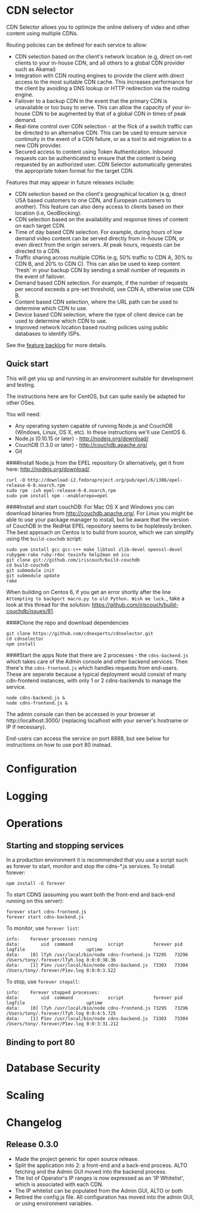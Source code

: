 # CDN selector

CDN Selector allows you to optimize the online delivery of video and other content using multiple CDNs.

Routing policies can be defined for each service to allow:

* CDN selection based on the client's network location (e.g, direct on-net clients to your in-house CDN, and all others to a global CDN provider such as Akamai)
* Integration with CDN routing engines to provide the client with direct access to the most suitable CDN cache. This increases performance for the client by avoiding a DNS lookup or HTTP redirection via the routing engine.
* Failover to a backup CDN in the event that the primary CDN is unavailable or too busy to serve. This can allow the capacity of your in-house CDN to be augmented by that of a global CDN in times of peak demand.
* Real-time control over CDN selection - at the flick of a switch traffic can be directed to an alternative CDN. This can be used to ensure service continuity in the event of a CDN failure, or as a tool to aid migration to a new CDN provider.
* Secured access to content using Token Authentication. Inbound requests can be authenticated to ensure that the content is being requested by an authorized user. CDN Selector automatically generates the appropriate token format for the target CDN.


Features that may appear in future releases include:

* CDN selection based on the client's geographical location (e.g, direct USA based customers to one CDN, and European customers to another). This feature can also deny access to clients based on their location (i.e, GeoBlocking).
* CDN selection based on the availability and response times of content on each target CDN.
* Time of day based CDN selection. For example, during hours of low demand video content can be served directly from in-house CDN, or even direct from the origin servers. At peak hours, requests can be directed to a CDN.
* Traffic sharing across multiple CDNs (e.g, 50% traffic to CDN A, 30% to CDN B, and 20% to CDN C). This can also be used to keep content 'fresh' in your backup CDN by sending a small number of requests in the event of failover.
* Demand based CDN selection. For example, if the number of requests per second exceeds a pre-set threshold, use CDN A, otherwise use CDN B.
* Content based CDN selection, where the URL path can be used to determine which CDN to use.
* Device based CDN selection, where the type of client device can be used to determine which CDN to use.
* Improved network location based routing policies using public databases to identify ISPs.

See the [feature backlog](https://github.com/tonyshearer/cdnselector/issues?labels=feature&page=1&state=open) for more details.

## Quick start
This will get you up and running in an environment suitable for development and testing. 

The instructions here are for CentOS, but can quite easily be adapted for other OSes.

You will need:
* Any operating system capable of running Node.js and CouchDB (Windows, Linux, OS X, etc). In these instructions we'll use CentOS 6.
* Node.js (0.10.15 or later) - http://nodejs.org/download/
* CouchDB (1.3.0 or later) - http://couchdb.apache.org/
* Git

####Install Node.js from the EPEL repository
Or alternatively, get it from here: http://nodejs.org/download/.

```
curl -O http://download-i2.fedoraproject.org/pub/epel/6/i386/epel-release-6-8.noarch.rpm
sudo rpm -ivh epel-release-6-8.noarch.rpm
sudo yum install npm --enablerepo=epel
```

####Install and start couchDB:
For Mac OS X and Windows you can download binaries from http://couchdb.apache.org/. For Linux you might be able to use your package manager to install, but be aware that the version of CouchDB in the RedHat EPEL repository seems to be hoplelessly broken. The best approach on Centos is to build from source, which we can simplify using the `build-couchdb` script:

```
sudo yum install gcc gcc-c++ make libtool zlib-devel openssl-devel rubygem-rake ruby-rdoc texinfo help2man ed icu
git clone git://github.com/iriscouch/build-couchdb
cd build-couchdb
git submodule init
git submodule update
rake
```
When building on Centos 6, if you get an error shortly after the line `Attempting to backport macro.py to old Python. Wish me luck.`, take a look at this thread for the solution: https://github.com/iriscouch/build-couchdb/issues/81.

####Clone the repo and download dependencies
```
git clone https://github.com/cdnexperts/cdnselector.git
cd cdnselector
npm install
```

####Start the apps
Note that there are 2 processes - the `cdns-backend.js` which takes care of the Admin console and other backend services. Then there's the `cdns-frontend.js` which handles requests from end-users. These are seperate because a typical deployment would consist of many cdn-frontend instances, with only 1 or 2 cdns-backends to manage the service.

```
node cdns-backend.js &
node cdns-frontend.js &
```

The admin console can then be accessed in your browser at http://localhost:3000/ (replacing localhost with your server's hostname or IP if necessary).

End-users can access the service on port 8888, but see below for instructions on how to use port 80 instead.

# Configuration

# Logging

# Operations

## Starting and stopping services
In a production environment it is recommended that you use a script such as forever to start, monitor and stop the cdns-*.js services. To install forever:

```
npm install -G forever
```

To start CDNS (assuming you want both the front-end and back-end running on this server):
```
forever start cdns-frontend.js
forever start cdns-backend.js
```

To monitor, use `forever list`:
```
info:    Forever processes running
data:        uid  command             script           forever pid   logfile                       uptime
data:    [0] lTyh /usr/local/bin/node cdns-frontend.js 73295   73296 /Users/tony/.forever/lTyh.log 0:0:0:38.36
data:    [1] P1ev /usr/local/bin/node cdns-backend.js  73303   73304 /Users/tony/.forever/P1ev.log 0:0:0:3.522
```

To stop, use `forever stopall`:
```
info:    Forever stopped processes:
data:        uid  command             script           forever pid   logfile                       uptime
data:    [0] lTyh /usr/local/bin/node cdns-frontend.js 73295   73296 /Users/tony/.forever/lTyh.log 0:0:4:5.725
data:    [1] P1ev /usr/local/bin/node cdns-backend.js  73303   73304 /Users/tony/.forever/P1ev.log 0:0:3:31.212
```

## Binding to port 80



# Database Security

# Scaling

# Changelog

## Release 0.3.0
* Made the project generic for open source release.
* Split the application into 2: a front-end and a back-end process. ALTO fetching and the Admin GUI moved into the backend process.
* The list of Operator's IP ranges is now expressed as an 'IP Whitelist', which is associated with each CDN.
* The IP whitelist can be populated from the Admin GUI, ALTO or both
* Retired the config.js file. All configuration has moved into the admin GUI, or using environment variables.


